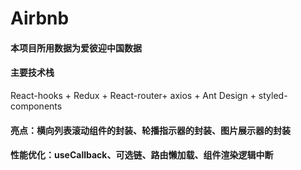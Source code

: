 # Airbnb
#### 本项目所用数据为爱彼迎中国数据
#### 主要技术栈
React-hooks + Redux + React-router+ axios + Ant Design + styled-components
#### 亮点：横向列表滚动组件的封装、轮播指示器的封装、图片展示器的封装
#### 性能优化：useCallback、可选链、路由懒加载、组件渲染逻辑中断
